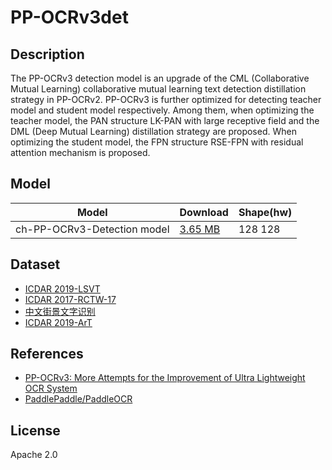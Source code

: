 <!--- SPDX-License-Identifier: GPL-3.0 -->

# PP-OCRv3det

## Description

The PP-OCRv3 detection model is an upgrade of the CML (Collaborative Mutual Learning) collaborative mutual learning text detection distillation strategy in PP-OCRv2.
PP-OCRv3 is further optimized for detecting teacher model and student model respectively.
Among them, when optimizing the teacher model, the PAN structure LK-PAN with large receptive field and the DML (Deep Mutual Learning) distillation strategy are proposed.
When optimizing the student model, the FPN structure RSE-FPN with residual attention mechanism is proposed.

## Model

| Model                          | Download                              | Shape(hw) |
| ------------------------------ |:------------------------------------- |:--------- |
| ch-PP-OCRv3-Detection model    | [3.65 MB](ch_PP-OCRv3_det_infer.tar)  | 128 128   |

## Dataset

* [ICDAR 2019-LSVT](https://aistudio.baidu.com/aistudio/datasetdetail/177210)
* [ICDAR 2017-RCTW-17](https://rctw.vlrlab.net/dataset)
* [中文街景文字识别](https://aistudio.baidu.com/aistudio/datasetdetail/8429)
* [ICDAR 2019-ArT](https://ai.baidu.com/broad/download?dataset=art)

## References

* [PP-OCRv3: More Attempts for the Improvement of Ultra Lightweight OCR System](https://arxiv.org/abs/2206.03001v2)
* [PaddlePaddle/PaddleOCR](https://github.com/PaddlePaddle/PaddleOCR/tree/release/2.5)

## License

Apache 2.0
